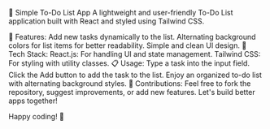 📝 Simple To-Do List App
A lightweight and user-friendly To-Do List application built with React and styled using Tailwind CSS.

🔹 Features:
Add new tasks dynamically to the list.
Alternating background colors for list items for better readability.
Simple and clean UI design.
🔹 Tech Stack:
React.js: For handling UI and state management.
Tailwind CSS: For styling with utility classes.
📋 Usage:
Type a task into the input field.
Click the Add button to add the task to the list.
Enjoy an organized to-do list with alternating background styles.
🔗 Contributions:
Feel free to fork the repository, suggest improvements, or add new features. Let's build better apps together!

Happy coding! 🚀